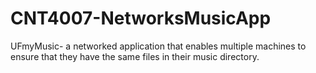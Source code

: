 # CNT4007-NetworksMusicApp

UFmyMusic- a networked application that enables multiple machines to ensure that they have the same files in their music directory.
